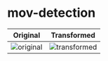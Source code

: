 # mov-detection

Original                   |  Transformed
:-------------------------:|:-------------------------:
![original](./video/original.gif)|![transformed](./video/demo.gif)
